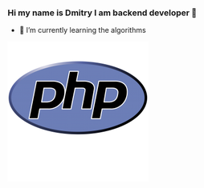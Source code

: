 ### Hi my name is Dmitry I am backend developer 👋

- 🌱 I’m currently learning the algorithms  

![alt text](https://github.com/LeikoDmitry/LeikoDmitry/blob/main/php.png?raw=true)
